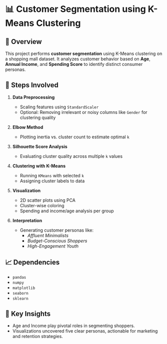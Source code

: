 # 📊 Customer Segmentation using K-Means Clustering

## 🧰 Overview
This project performs **customer segmentation** using K-Means clustering on a shopping mall dataset. It analyzes customer behavior based on **Age**, **Annual Income**, and **Spending Score** to identify distinct consumer personas. 


## 🚀 Steps Involved
1. **Data Preprocessing**
   - Scaling features using `StandardScaler`
   - Optional: Removing irrelevant or noisy columns like `Gender` for clustering quality

2. **Elbow Method**
   - Plotting inertia vs. cluster count to estimate optimal `k`

3. **Silhouette Score Analysis**
   - Evaluating cluster quality across multiple `k` values

4. **Clustering with K-Means**
   - Running `KMeans` with selected `k`
   - Assigning cluster labels to data

5. **Visualization**
   - 2D scatter plots using PCA
   - Cluster-wise coloring
   - Spending and income/age analysis per group

6. **Interpretation**
   - Generating customer personas like:
     - *Affluent Minimalists*
     - *Budget-Conscious Shoppers*
     - *High-Engagement Youth*

## 📈 Dependencies
- `pandas`
- `numpy`
- `matplotlib`
- `seaborn`
- `sklearn`

## 🧠 Key Insights
- Age and Income play pivotal roles in segmenting shoppers.
- Visualizations uncovered five clear personas, actionable for marketing and retention strategies.


